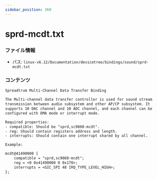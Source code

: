 ```yaml
---
sidebar_position: 360
---
```

# sprd-mcdt.txt

### ファイル情報

- パス: `linux-v6.12/Documentation/devicetree/bindings/sound/sprd-mcdt.txt`

### コンテンツ

```txt
Spreadtrum Multi-Channel Data Transfer Binding

The Multi-channel data transfer controller is used for sound stream
transmission between audio subsystem and other AP/CP subsystem. It
supports 10 DAC channel and 10 ADC channel, and each channel can be
configured with DMA mode or interrupt mode.

Required properties:
- compatible: Should be "sprd,sc9860-mcdt".
- reg: Should contain registers address and length.
- interrupts: Should contain one interrupt shared by all channel.

Example:

mcdt@41490000 {
	compatible = "sprd,sc9860-mcdt";
	reg = <0 0x41490000 0 0x170>;
	interrupts = <GIC_SPI 48 IRQ_TYPE_LEVEL_HIGH>;
};

```
